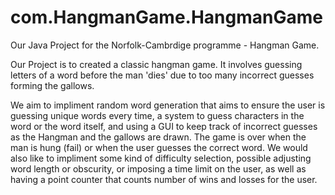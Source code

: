 # com.HangmanGame.HangmanGame

Our Java Project for the Norfolk-Cambrdige programme - Hangman Game.

Our Project is to created a classic hangman game. It involves guessing letters of a word before the man 'dies' due to too many incorrect guesses forming the gallows.

We aim to impliment random word generation that aims to ensure the user is guessing unique words every time, a system to guess characters in the word or the word itself, and using a GUI to keep track of incorrect guesses as the Hangman and the gallows are drawn. The game is over when the man is hung (fail) or when the user guesses the correct word. We would also like to impliment some kind of difficulty selection, possible adjusting word length or obscurity, or imposing a time limit on the user, as well as having a point counter that counts number of wins and losses for the user.
